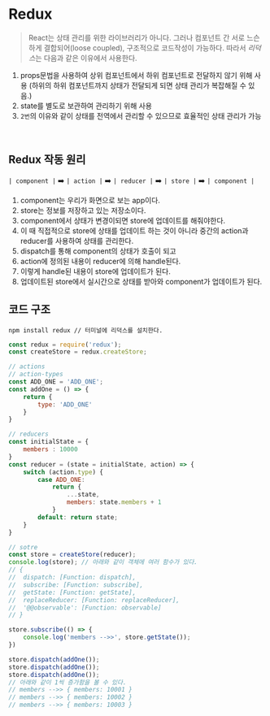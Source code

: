 # **Redux**

> React는 상태 관리를 위한 라이브러리가 아니다. 그러나 컴포넌트 간 서로 느슨하게 결합되어(loose coupled), 구조적으로 코드작성이 가능하다. 따라서 *리덕스*는 다음과 같은 이유에서 사용한다.
1. props문법을 사용하여 상위 컴포넌트에서 하위 컴포넌트로 전달하지 않기 위해 사용 (하위의 하위 컴포넌트까지 상태가 전달되게 되면 상태 관리가 복잡해질 수 있음.)
2. state를 별도로 보관하여 관리하기 위해 사용 
3. `2번`의 이유와 같이 상태를 전역에서 관리할 수 있으므로 효율적인 상태 관리가 가능

<br>

## Redux 작동 원리
 `| component |` ➡️ `| action |` ➡️ `| reducer |` ➡️ `| store |` ➡️ `| component |`

1. component는 우리가 화면으로 보는 app이다.
2. store는 정보를 저장하고 있는 저장소이다.
3. component에서 상태가 변경이되면 store에 업데이트를 해줘야한다.
4. 이 때 직접적으로 store에 상태를 업데이트 하는 것이 아니라 중간의 action과 reducer를 사용하여 상태를 관리한다.
5. dispatch를 통해 component의 상태가 호출이 되고
6. action에 정의된 내용이 reducer에 의해 handle된다.
7. 이렇게 handle된 내용이 store에 업데이트가 된다.
8. 업데이트된 store에서 실시간으로 상태를 받아와 component가 업데이트가 된다.

## 코드 구조
```
npm install redux // 터미널에 리덕스를 설치한다.
```
```js
const redux = require('redux');
const createStore = redux.createStore;

// actions
// action-types
const ADD_ONE = 'ADD_ONE';
const addOne = () => {
    return {
        type: 'ADD_ONE'
    }
}

// reducers
const initialState = {
    members : 10000
}
const reducer = (state = initialState, action) => {
    switch (action.type) {
        case ADD_ONE: 
            return {
                ...state,
                members: state.members + 1
            }
        default: return state;
    }
}

// sotre
const store = createStore(reducer);
console.log(store); // 아래와 같이 객체에 여러 함수가 있다.
// {
//  dispatch: [Function: dispatch],
//  subscribe: [Function: subscribe],
//  getState: [Function: getState],
//  replaceReducer: [Function: replaceReducer],
//  '@@observable': [Function: observable]
// }

store.subscribe(() => {
    console.log('members -->>', store.getState());
})

store.dispatch(addOne());
store.dispatch(addOne());
store.dispatch(addOne());
// 아래와 같이 1씩 증가함을 볼 수 있다.
// members -->> { members: 10001 }
// members -->> { members: 10002 }
// members -->> { members: 10003 }
```
